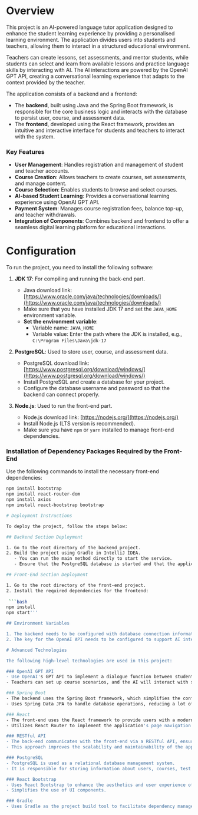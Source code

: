 # Overview

This project is an AI-powered language tutor application designed to enhance the student learning experience by providing a personalised learning environment. The application divides users into students and teachers, allowing them to interact in a structured educational environment. 

Teachers can create lessons, set assessments, and mentor students, while students can select and learn from available lessons and practice language skills by interacting with AI. The AI interactions are powered by the OpenAI GPT API, creating a conversational learning experience that adapts to the context provided by the teacher.

The application consists of a backend and a frontend:
- The **backend**, built using Java and the Spring Boot framework, is responsible for the core business logic and interacts with the database to persist user, course, and assessment data.
- The **frontend**, developed using the React framework, provides an intuitive and interactive interface for students and teachers to interact with the system.

### Key Features
- **User Management**: Handles registration and management of student and teacher accounts.
- **Course Creation**: Allows teachers to create courses, set assessments, and manage content.
- **Course Selection**: Enables students to browse and select courses.
- **AI-based Student Learning**: Provides a conversational learning experience using OpenAI GPT API.
- **Payment System**: Manages course registration fees, balance top-up, and teacher withdrawals.
- **Integration of Components**: Combines backend and frontend to offer a seamless digital learning platform for educational interactions.

# Configuration

To run the project, you need to install the following software:

1. **JDK 17**: For compiling and running the back-end part.
   - Java download link: [https://www.oracle.com/java/technologies/downloads/](https://www.oracle.com/java/technologies/downloads/)
   - Make sure that you have installed JDK 17 and set the `JAVA_HOME` environment variable.
   - **Set the environment variable**:
     - Variable name: `JAVA_HOME`
     - Variable value: Enter the path where the JDK is installed, e.g., `C:\Program Files\Java\jdk-17`

2. **PostgreSQL**: Used to store user, course, and assessment data.
   - PostgreSQL download link: [https://www.postgresql.org/download/windows/](https://www.postgresql.org/download/windows/)
   - Install PostgreSQL and create a database for your project.
   - Configure the database username and password so that the backend can connect properly.

3. **Node.js**: Used to run the front-end part.
   - Node.js download link: [https://nodejs.org/](https://nodejs.org/)
   - Install Node.js (LTS version is recommended).
   - Make sure you have `npm` or `yarn` installed to manage front-end dependencies.

### Installation of Dependency Packages Required by the Front-End

Use the following commands to install the necessary front-end dependencies:

```bash
npm install bootstrap
npm install react-router-dom
npm install axios
npm install react-bootstrap bootstrap

# Deployment Instructions

To deploy the project, follow the steps below:

## Backend Section Deployment

1. Go to the root directory of the backend project.
2. Build the project using Gradle in IntelliJ IDEA.
   - You can run the main method directly to start the service.
   - Ensure that the PostgreSQL database is started and that the application is able to connect to the database correctly.

## Front-End Section Deployment

1. Go to the root directory of the front-end project.
2. Install the required dependencies for the frontend:
   
 ```bash
npm install
npm start'''

## Environment Variables

1. The backend needs to be configured with database connection information (username, password), which can be set in the application.properties file.
2. The key for the OpenAI API needs to be configured to support AI interaction features.

# Advanced Technologies

The following high-level technologies are used in this project:

### OpenAI GPT API
- Use OpenAI's GPT API to implement a dialogue function between students and the AI to provide a personalized language learning experience.
- Teachers can set up course scenarios, and the AI will interact with students based on these scenarios.

### Spring Boot
- The backend uses the Spring Boot framework, which simplifies the configuration and development process and provides powerful dependency injection and modularity.
- Uses Spring Data JPA to handle database operations, reducing a lot of boilerplate code.

### React
- The front-end uses the React framework to provide users with a modern, responsive user interface.
- Utilizes React Router to implement the application's page navigation.

### RESTful API
- The back-end communicates with the front-end via a RESTful API, ensuring front-end and back-end separation.
- This approach improves the scalability and maintainability of the application.

### PostgreSQL
- PostgreSQL is used as a relational database management system.
- It is responsible for storing information about users, courses, test records, etc., ensuring data security and consistency.

### React Bootstrap
- Uses React Bootstrap to enhance the aesthetics and user experience of the front-end interface.
- Simplifies the use of UI components.

### Gradle
- Uses Gradle as the project build tool to facilitate dependency management and project packaging.
